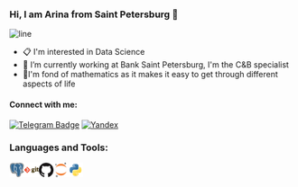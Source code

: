 ### Hi, I am Arina from Saint Petersburg 👋
![line](https://capsule-render.vercel.app/api?type=rect&color=gradient&height=1)

* :clipboard: I'm interested in Data Science
* :money_with_wings: I’m currently working at Bank Saint Petersburg, I'm the C&B specialist
* :mag_right:I'm fond of mathematics as it makes it easy to get through different aspects of life

#### Connect with me:
[![Telegram Badge](https://img.shields.io/badge/-a_gurevskaya-blue?style=flat&logo=Telegram&logoColor=white)](https://t.me/a_gurevskaya) 
[![Yandex](https://img.shields.io/badge/-guryevskayaa@ya.ru-F9DB60?style=flat-square&logo=Yandex&logoColor=FF3333)](mailto:guryevskayaa@yandex.ru)

### Languages and Tools:
<img align="left" alt="PostgreSQL" width="26px" src="https://github.com/devicons/devicon/blob/master/icons/postgresql/postgresql-original.svg" />
<img align="left" alt="Git" width="26px" src="https://raw.githubusercontent.com/github/explore/80688e429a7d4ef2fca1e82350fe8e3517d3494d/topics/git/git.png" />
<img align="left" alt="GitHub" width="26px" src="https://raw.githubusercontent.com/github/explore/78df643247d429f6cc873026c0622819ad797942/topics/github/github.png" />
<img align="left" alt="Jupyter" width="26px" src="https://github.com/devicons/devicon/blob/master/icons/jupyter/jupyter-original.svg" />
<img align="left" alt="Python" width="26px" src="https://github.com/devicons/devicon/blob/master/icons/python/python-original.svg" />
